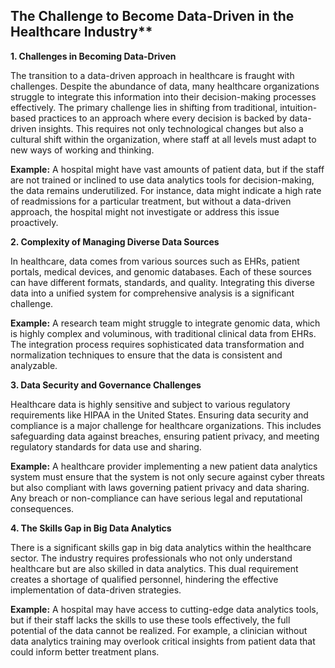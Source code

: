 ## The Challenge to Become Data-Driven in the Healthcare Industry**

**1. Challenges in Becoming Data-Driven**

The transition to a data-driven approach in healthcare is fraught with challenges. Despite the abundance of data, many healthcare organizations struggle to integrate this information into their decision-making processes effectively. The primary challenge lies in shifting from traditional, intuition-based practices to an approach where every decision is backed by data-driven insights. This requires not only technological changes but also a cultural shift within the organization, where staff at all levels must adapt to new ways of working and thinking.

**Example:**
A hospital might have vast amounts of patient data, but if the staff are not trained or inclined to use data analytics tools for decision-making, the data remains underutilized. For instance, data might indicate a high rate of readmissions for a particular treatment, but without a data-driven approach, the hospital might not investigate or address this issue proactively.

**2. Complexity of Managing Diverse Data Sources**

In healthcare, data comes from various sources such as EHRs, patient portals, medical devices, and genomic databases. Each of these sources can have different formats, standards, and quality. Integrating this diverse data into a unified system for comprehensive analysis is a significant challenge. 

**Example:**
A research team might struggle to integrate genomic data, which is highly complex and voluminous, with traditional clinical data from EHRs. The integration process requires sophisticated data transformation and normalization techniques to ensure that the data is consistent and analyzable.

**3. Data Security and Governance Challenges**

Healthcare data is highly sensitive and subject to various regulatory requirements like HIPAA in the United States. Ensuring data security and compliance is a major challenge for healthcare organizations. This includes safeguarding data against breaches, ensuring patient privacy, and meeting regulatory standards for data use and sharing.

**Example:**
A healthcare provider implementing a new patient data analytics system must ensure that the system is not only secure against cyber threats but also compliant with laws governing patient privacy and data sharing. Any breach or non-compliance can have serious legal and reputational consequences.

**4. The Skills Gap in Big Data Analytics**

There is a significant skills gap in big data analytics within the healthcare sector. The industry requires professionals who not only understand healthcare but are also skilled in data analytics. This dual requirement creates a shortage of qualified personnel, hindering the effective implementation of data-driven strategies.

**Example:**
A hospital may have access to cutting-edge data analytics tools, but if their staff lacks the skills to use these tools effectively, the full potential of the data cannot be realized. For example, a clinician without data analytics training may overlook critical insights from patient data that could inform better treatment plans.
